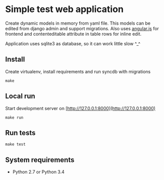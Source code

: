 Simple test web application
===========================

Create dynamic models in memory from yaml file. This models can be edited from
django admin and support migrations. Also uses [
angular.js](https://angularjs.org) for frontend and contenteditable attribute
in table rows for inline edit.

Application uses sqlite3 as database, so it can work little slow ^_^


Install
-------

Create virtualenv, install requirements and run syncdb with migrations

    make

Local run
---------

Start development server on [http://127.0.0.1:8000](http://127.0.0.1:8000)

    make run

Run tests
---------

    make test


System requirements
-------------------

* Python 2.7 or Python 3.4
